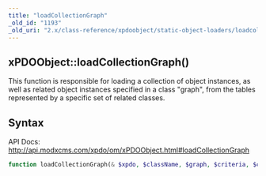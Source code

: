 ```yaml
---
title: "loadCollectionGraph"
_old_id: "1193"
_old_uri: "2.x/class-reference/xpdoobject/static-object-loaders/loadcollectiongraph"
---
```


## xPDOObject::loadCollectionGraph()

This function is responsible for loading a collection of object instances, as well as related object instances specified in a class "graph", from the tables represented by a specific set of related classes.

## Syntax

API Docs: <http://api.modxcms.com/xpdo/om/xPDOObject.html#loadCollectionGraph>

``` php
function loadCollectionGraph(& $xpdo, $className, $graph, $criteria, $cacheFlag)
```